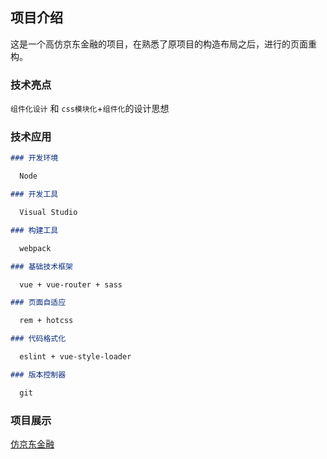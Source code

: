 ## 项目介绍

这是一个高仿京东金融的项目，在熟悉了原项目的构造布局之后，进行的页面重构。

### 技术亮点
`组件化设计` 和 `css模块化`+`组件化`的设计思想

### 技术应用

```markdown
### 开发环境

  Node

### 开发工具

  Visual Studio

### 构建工具

  webpack

### 基础技术框架

  vue + vue-router + sass

### 页面自适应

  rem + hotcss

### 代码格式化

  eslint + vue-style-loader

### 版本控制器

  git
```

### 项目展示

[仿京东金融](https://geek-jcy.github.io/JDFinancePage/dist/index.html#/?_blank) 


